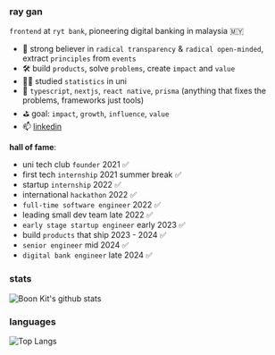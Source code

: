 ### ray gan
`frontend` at `ryt bank`, pioneering digital banking in malaysia 🇲🇾
- 📖 strong believer in `radical transparency` & `radical open-minded`, extract `principles` from `events`
- 🛠️ build `products`, solve `problems`, create `impact` and `value`
- 👨‍💻 studied `statistics` in uni
- 🐣 `typescript`, `nextjs`, `react native`, `prisma` (anything that fixes the problems, frameworks just tools)
- ⛳️ goal: `impact`, `growth`, `influence`, `value`
- 📫 [linkedin](https://www.linkedin.com/in/rgbk/)

**hall of fame**:
- uni tech club `founder` 2021 ✅
- first tech `internship` 2021 summer break ✅
- startup `internship` 2022 ✅
- international `hackathon` 2022 ✅
- `full-time software engineer` 2022 ✅
- leading small dev team late 2022 ✅
- `early stage startup engineer` early 2023 ✅
- build `products` that ship 2023 - 2024 ✅
- `senior engineer` mid 2024 ✅
- `digital bank engineer` late 2024 ✅


### stats
![Boon Kit's github stats](https://github-profile-summary-cards.vercel.app/api/cards/profile-details?username=ganthology)
### languages
![Top Langs](http://github-profile-summary-cards.vercel.app/api/cards/most-commit-language?username=ganthology)

<!--
**Ganthology/Ganthology** is a ✨ _special_ ✨ repository because its `README.md` (this file) appears on your GitHub profile.

Here are some ideas to get you started:

- 🔭 I’m currently working on ...
- 🌱 I’m currently learning ...
- 👯 I’m looking to collaborate on ...
- 🤔 I’m looking for help with ...
- 💬 Ask me about ...
- 📫 How to reach me: ...
- 😄 Pronouns: ...
- ⚡ Fun fact: ...
-->
